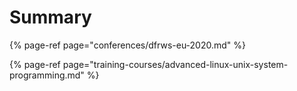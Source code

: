 # Summary

{% page-ref page="conferences/dfrws-eu-2020.md" %}

{% page-ref page="training-courses/advanced-linux-unix-system-programming.md" %}




